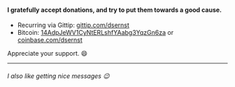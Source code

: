 #### I gratefully accept donations, and try to put them towards a good cause.

* Recurring via Gittip: [gittip.com/dsernst](https://www.gittip.com/dsernst)
* Bitcoin: [14AdpJeWV1CyNtERLshfYAabg3YqzGn6za](bitcoin:14AdpJeWV1CyNtERLshfYAabg3YqzGn6za) or [coinbase.com/dsernst](https://coinbase.com/dsernst)

Appreciate your support. :smile:

---------

###### I also like getting nice messages :wink:
